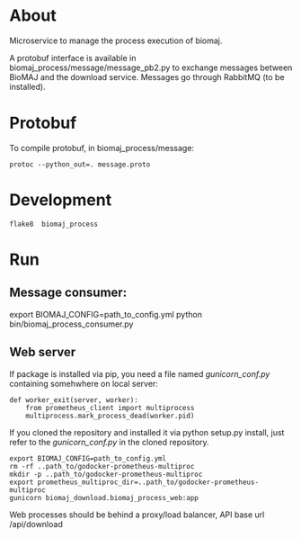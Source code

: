 # About

Microservice to manage the process execution of biomaj.

A protobuf interface is available in biomaj_process/message/message_pb2.py to exchange messages between BioMAJ and the download service.
Messages go through RabbitMQ (to be installed).

# Protobuf

To compile protobuf, in biomaj_process/message:

    protoc --python_out=. message.proto

# Development

    flake8  biomaj_process

# Run

## Message consumer:
export BIOMAJ_CONFIG=path_to_config.yml
python bin/biomaj_process_consumer.py

## Web server

If package is installed via pip, you need a file named *gunicorn_conf.py* containing somehwhere on local server:

    def worker_exit(server, worker):
        from prometheus_client import multiprocess
        multiprocess.mark_process_dead(worker.pid)

If you cloned the repository and installed it via python setup.py install, just refer to the *gunicorn_conf.py* in the cloned repository.


    export BIOMAJ_CONFIG=path_to_config.yml
    rm -rf ..path_to/godocker-prometheus-multiproc
    mkdir -p ..path_to/godocker-prometheus-multiproc
    export prometheus_multiproc_dir=..path_to/godocker-prometheus-multiproc
    gunicorn biomaj_download.biomaj_process_web:app

Web processes should be behind a proxy/load balancer, API base url /api/download
